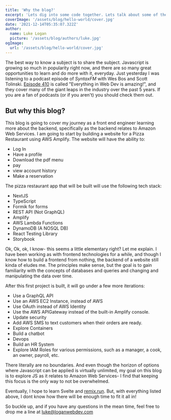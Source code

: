 ```yaml
---
title: 'Why the blog?'
excerpt: 'Lets dig into some code together. Lets talk about some of the great things happening in tech, including'
coverImage: '/assets/blog/hello-world/cover.jpg'
date: '2021-12-14T05:35:07.322Z'
author:
  name: Luke Logan
  picture: '/assets/blog/authors/luke.jpg'
ogImage:
  url: '/assets/blog/hello-world/cover.jpg'
---
```


The best way to know a subject is to share the subject. Javascript is growing so much in popularity right now, and there are so many great opportunities to learn and do more with it, everyday. Just yesterday I was listening to a podcast episode of _SyntaxFM_ with Wes Bos and Scott Tolinski. [Episode 410](https://syntax.fm/show/410/everything-in-web-dev-is-amazing) is called "Everything in Web Dev is amazing!", and they cover many of the giant leaps in the industry over the past 5 years. If you are a fan of podcasts (or if you aren't) you should check them out.

## But why this blog?

This blog is going to cover my journey as a front end engineer learning more about the backend, specifically as the backend relates to Amazon Web Services. I am going to start by building a website for a Pizza Restaurant using AWS Amplify. The website will have the ability to:

- Log In
- Have a profile
- Download the pdf menu
- pay
- view account history
- Make a reservation

The pizza restaurant app that will be built will use the following tech stack:

- NextJS
- TypeScript
- Formik for forms
- REST API (Not GraphQL)
- Amplify
- AWS Lambda Functions
- DynamoDB (A NOSQL DB)
- React Testing Library
- Storybook

Ok, Ok, ok, I know- this seems a little elementary right? Let me explain. I have been working as with frontend technologies for a while, and though I know how to build a frontend from nothing, the backend of a website still kinda of eludes me. The principles make sense, but the goal is to gain familiarity with the concepts of databases and queries and changing and manipulating the data over time.

After this first project is built, it will go under a few more iterations:

- Use a GraphQL API
- Use an AWS EC2 Instance, instead of AWS
- Use OAuth instead of AWS Identity
- Use the AWS APIGateway instead of the built-in Amplify console.
- Update security
- Add AWS SMS to text customers when their orders are ready.
- Explore Containers
- Build a chatbot
- Devops
- Build an HR System
- Explore IAM Roles for various permissions, such as a manager, a cook, an owner, payroll, etc.

There literally are no boundaries. And even though the horizon of options where Javascript can be applied is virtually unlimited, my goal on this blog is to explore JS as it relates to Amazon Web Services- I find that keeping this focus is the only way to not be overwhelmed.

Eventually, I hope to learn Svelte and [remix.run](https://remix.run/). But, with everything listed above, I dont know how there will be enough time to fit it all in!

So buckle up, and if you have any questions in the mean time, feel free to drop me a line at <luke@loganwebdev.com>



